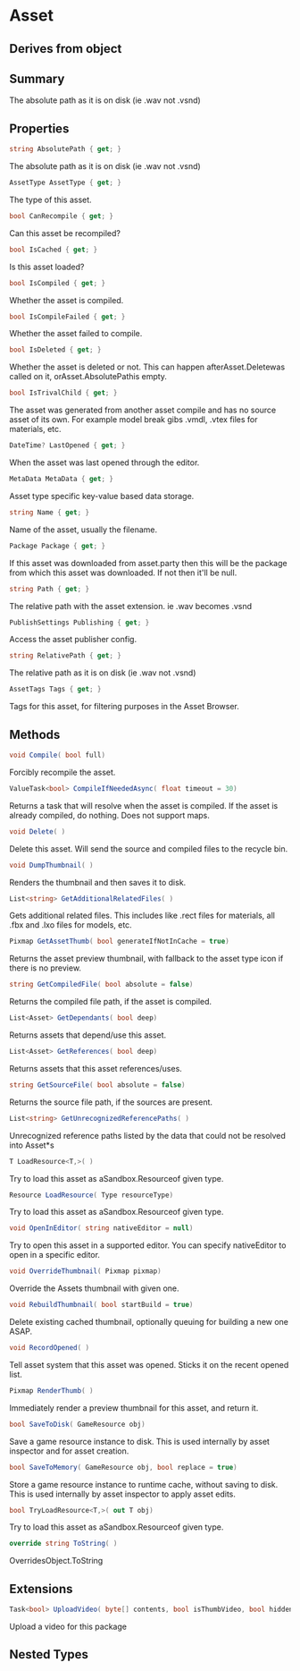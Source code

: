 # Asset

## Derives from object

## Summary

The absolute path as it is on disk (ie .wav not .vsnd)
## Properties

```c#
string AbsolutePath { get; } 
```
The absolute path as it is on disk (ie .wav not .vsnd)
```c#
AssetType AssetType { get; } 
```
The type of this asset.
```c#
bool CanRecompile { get; } 
```
Can this asset be recompiled?
```c#
bool IsCached { get; } 
```
Is this asset loaded?
```c#
bool IsCompiled { get; } 
```
Whether the asset is compiled.
```c#
bool IsCompileFailed { get; } 
```
Whether the asset failed to compile.
```c#
bool IsDeleted { get; } 
```
Whether the asset is deleted or not.
This can happen afterAsset.Deletewas called on it, orAsset.AbsolutePathis empty.
```c#
bool IsTrivalChild { get; } 
```
The asset was generated from another asset compile and has no source asset of its own. For example model break gibs .vmdl, .vtex files for materials, etc.
```c#
DateTime? LastOpened { get; } 
```
When the asset was last opened through the editor.
```c#
MetaData MetaData { get; } 
```
Asset type specific key-value based data storage.
```c#
string Name { get; } 
```
Name of the asset, usually the filename.
```c#
Package Package { get; } 
```
If this asset was downloaded from asset.party then this will
be the package from which this asset was downloaded. If not then
it'll be null.
```c#
string Path { get; } 
```
The relative path with the asset extension. ie .wav becomes .vsnd
```c#
PublishSettings Publishing { get; } 
```
Access the asset publisher config.
```c#
string RelativePath { get; } 
```
The relative path as it is on disk (ie .wav not .vsnd)
```c#
AssetTags Tags { get; } 
```
Tags for this asset, for filtering purposes in the Asset Browser.
## Methods

```c#
void Compile( bool full) 
```
Forcibly recompile the asset.
```c#
ValueTask<bool> CompileIfNeededAsync( float timeout = 30) 
```
Returns a task that will resolve when the asset is compiled. If the asset is already compiled, do nothing. Does not support maps.
```c#
void Delete( ) 
```
Delete this asset. Will send the source and compiled files to the recycle bin.
```c#
void DumpThumbnail( ) 
```
Renders the thumbnail and then saves it to disk.
```c#
List<string> GetAdditionalRelatedFiles( ) 
```
Gets additional related files. This includes like .rect files for materials, all .fbx and .lxo files for models, etc.
```c#
Pixmap GetAssetThumb( bool generateIfNotInCache = true) 
```
Returns the asset preview thumbnail, with fallback to the asset type icon if there is no preview.
```c#
string GetCompiledFile( bool absolute = false) 
```
Returns the compiled file path, if the asset is compiled.
```c#
List<Asset> GetDependants( bool deep) 
```
Returns assets that depend/use this asset.
```c#
List<Asset> GetReferences( bool deep) 
```
Returns assets that this asset references/uses.
```c#
string GetSourceFile( bool absolute = false) 
```
Returns the source file path, if the sources are present.
```c#
List<string> GetUnrecognizedReferencePaths( ) 
```
Unrecognized reference paths listed by the data that could not be resolved into Asset*s
```c#
T LoadResource<T,>( ) 
```
Try to load this asset as aSandbox.Resourceof given type.
```c#
Resource LoadResource( Type resourceType) 
```
Try to load this asset as aSandbox.Resourceof given type.
```c#
void OpenInEditor( string nativeEditor = null) 
```
Try to open this asset in a supported editor.
You can specify nativeEditor to open in a specific editor.
```c#
void OverrideThumbnail( Pixmap pixmap) 
```
Override the Assets thumbnail with given one.
```c#
void RebuildThumbnail( bool startBuild = true) 
```
Delete existing cached thumbnail, optionally queuing for building a new one ASAP.
```c#
void RecordOpened( ) 
```
Tell asset system that this asset was opened. Sticks it on the recent opened list.
```c#
Pixmap RenderThumb( ) 
```
Immediately render a preview thumbnail for this asset, and return it.
```c#
bool SaveToDisk( GameResource obj) 
```
Save a game resource instance to disk. This is used internally by asset inspector and for asset creation.
```c#
bool SaveToMemory( GameResource obj, bool replace = true) 
```
Store a game resource instance to runtime cache, without saving to disk. This is used internally by asset inspector to apply asset edits.
```c#
bool TryLoadResource<T,>( out T obj) 
```
Try to load this asset as aSandbox.Resourceof given type.
```c#
override string ToString( ) 
```
OverridesObject.ToString
## Extensions

```c#
Task<bool> UploadVideo( byte[] contents, bool isThumbVideo, bool hidden = false, string tag = null, Callback progress = null, CancellationToken token = null) 
```
Upload a video for this package
## Nested Types

